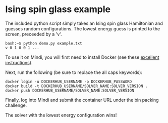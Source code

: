 # Ising spin glass example

The included python script simply takes an Ising spin glass Hamiltonian and guesses random configurations. The lowest energy guess is printed to the screen, preceeded by a 'v'.

    bash:~$ python demo.py example.txt
    v 0 1 0 0 1 ...

To use it on Mindi, you will first need to install Docker (see these [excellent instructions](https://docs.docker.com/engine/installation/)).

Next, run the following (be sure to replace the all caps keywords):

    docker login -u DOCKERHUB_USERNAME -p DOCKERHUB_PASSWORD
    docker build -t DOCKERHUB_USERNAME/SOLVER_NAME:SOLVER_VERSION .
    docker push DOCKERHUB_USERNAME/SOLVER_NAME:SOLVER_VERSION

Finally, log into Mindi and submit the container URL under the bin packing challenge.

The solver with the lowest energy configuration wins!
